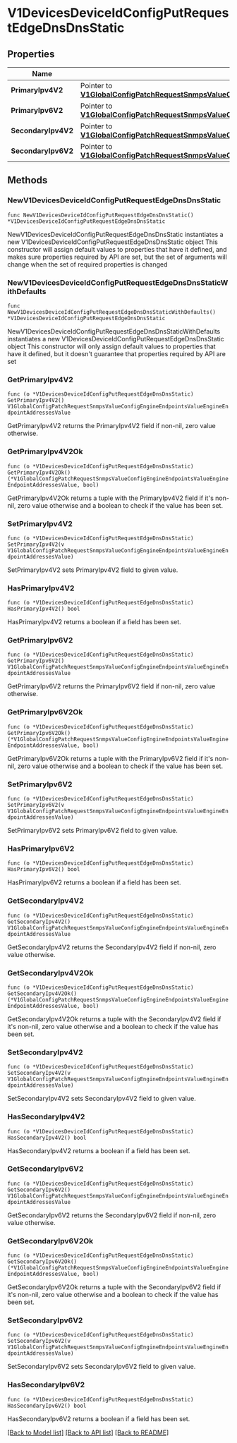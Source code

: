 # V1DevicesDeviceIdConfigPutRequestEdgeDnsDnsStatic

## Properties

Name | Type | Description | Notes
------------ | ------------- | ------------- | -------------
**PrimaryIpv4V2** | Pointer to [**V1GlobalConfigPatchRequestSnmpsValueConfigEngineEndpointsValueEngineEndpointAddressesValue**](V1GlobalConfigPatchRequestSnmpsValueConfigEngineEndpointsValueEngineEndpointAddressesValue.md) |  | [optional] 
**PrimaryIpv6V2** | Pointer to [**V1GlobalConfigPatchRequestSnmpsValueConfigEngineEndpointsValueEngineEndpointAddressesValue**](V1GlobalConfigPatchRequestSnmpsValueConfigEngineEndpointsValueEngineEndpointAddressesValue.md) |  | [optional] 
**SecondaryIpv4V2** | Pointer to [**V1GlobalConfigPatchRequestSnmpsValueConfigEngineEndpointsValueEngineEndpointAddressesValue**](V1GlobalConfigPatchRequestSnmpsValueConfigEngineEndpointsValueEngineEndpointAddressesValue.md) |  | [optional] 
**SecondaryIpv6V2** | Pointer to [**V1GlobalConfigPatchRequestSnmpsValueConfigEngineEndpointsValueEngineEndpointAddressesValue**](V1GlobalConfigPatchRequestSnmpsValueConfigEngineEndpointsValueEngineEndpointAddressesValue.md) |  | [optional] 

## Methods

### NewV1DevicesDeviceIdConfigPutRequestEdgeDnsDnsStatic

`func NewV1DevicesDeviceIdConfigPutRequestEdgeDnsDnsStatic() *V1DevicesDeviceIdConfigPutRequestEdgeDnsDnsStatic`

NewV1DevicesDeviceIdConfigPutRequestEdgeDnsDnsStatic instantiates a new V1DevicesDeviceIdConfigPutRequestEdgeDnsDnsStatic object
This constructor will assign default values to properties that have it defined,
and makes sure properties required by API are set, but the set of arguments
will change when the set of required properties is changed

### NewV1DevicesDeviceIdConfigPutRequestEdgeDnsDnsStaticWithDefaults

`func NewV1DevicesDeviceIdConfigPutRequestEdgeDnsDnsStaticWithDefaults() *V1DevicesDeviceIdConfigPutRequestEdgeDnsDnsStatic`

NewV1DevicesDeviceIdConfigPutRequestEdgeDnsDnsStaticWithDefaults instantiates a new V1DevicesDeviceIdConfigPutRequestEdgeDnsDnsStatic object
This constructor will only assign default values to properties that have it defined,
but it doesn't guarantee that properties required by API are set

### GetPrimaryIpv4V2

`func (o *V1DevicesDeviceIdConfigPutRequestEdgeDnsDnsStatic) GetPrimaryIpv4V2() V1GlobalConfigPatchRequestSnmpsValueConfigEngineEndpointsValueEngineEndpointAddressesValue`

GetPrimaryIpv4V2 returns the PrimaryIpv4V2 field if non-nil, zero value otherwise.

### GetPrimaryIpv4V2Ok

`func (o *V1DevicesDeviceIdConfigPutRequestEdgeDnsDnsStatic) GetPrimaryIpv4V2Ok() (*V1GlobalConfigPatchRequestSnmpsValueConfigEngineEndpointsValueEngineEndpointAddressesValue, bool)`

GetPrimaryIpv4V2Ok returns a tuple with the PrimaryIpv4V2 field if it's non-nil, zero value otherwise
and a boolean to check if the value has been set.

### SetPrimaryIpv4V2

`func (o *V1DevicesDeviceIdConfigPutRequestEdgeDnsDnsStatic) SetPrimaryIpv4V2(v V1GlobalConfigPatchRequestSnmpsValueConfigEngineEndpointsValueEngineEndpointAddressesValue)`

SetPrimaryIpv4V2 sets PrimaryIpv4V2 field to given value.

### HasPrimaryIpv4V2

`func (o *V1DevicesDeviceIdConfigPutRequestEdgeDnsDnsStatic) HasPrimaryIpv4V2() bool`

HasPrimaryIpv4V2 returns a boolean if a field has been set.

### GetPrimaryIpv6V2

`func (o *V1DevicesDeviceIdConfigPutRequestEdgeDnsDnsStatic) GetPrimaryIpv6V2() V1GlobalConfigPatchRequestSnmpsValueConfigEngineEndpointsValueEngineEndpointAddressesValue`

GetPrimaryIpv6V2 returns the PrimaryIpv6V2 field if non-nil, zero value otherwise.

### GetPrimaryIpv6V2Ok

`func (o *V1DevicesDeviceIdConfigPutRequestEdgeDnsDnsStatic) GetPrimaryIpv6V2Ok() (*V1GlobalConfigPatchRequestSnmpsValueConfigEngineEndpointsValueEngineEndpointAddressesValue, bool)`

GetPrimaryIpv6V2Ok returns a tuple with the PrimaryIpv6V2 field if it's non-nil, zero value otherwise
and a boolean to check if the value has been set.

### SetPrimaryIpv6V2

`func (o *V1DevicesDeviceIdConfigPutRequestEdgeDnsDnsStatic) SetPrimaryIpv6V2(v V1GlobalConfigPatchRequestSnmpsValueConfigEngineEndpointsValueEngineEndpointAddressesValue)`

SetPrimaryIpv6V2 sets PrimaryIpv6V2 field to given value.

### HasPrimaryIpv6V2

`func (o *V1DevicesDeviceIdConfigPutRequestEdgeDnsDnsStatic) HasPrimaryIpv6V2() bool`

HasPrimaryIpv6V2 returns a boolean if a field has been set.

### GetSecondaryIpv4V2

`func (o *V1DevicesDeviceIdConfigPutRequestEdgeDnsDnsStatic) GetSecondaryIpv4V2() V1GlobalConfigPatchRequestSnmpsValueConfigEngineEndpointsValueEngineEndpointAddressesValue`

GetSecondaryIpv4V2 returns the SecondaryIpv4V2 field if non-nil, zero value otherwise.

### GetSecondaryIpv4V2Ok

`func (o *V1DevicesDeviceIdConfigPutRequestEdgeDnsDnsStatic) GetSecondaryIpv4V2Ok() (*V1GlobalConfigPatchRequestSnmpsValueConfigEngineEndpointsValueEngineEndpointAddressesValue, bool)`

GetSecondaryIpv4V2Ok returns a tuple with the SecondaryIpv4V2 field if it's non-nil, zero value otherwise
and a boolean to check if the value has been set.

### SetSecondaryIpv4V2

`func (o *V1DevicesDeviceIdConfigPutRequestEdgeDnsDnsStatic) SetSecondaryIpv4V2(v V1GlobalConfigPatchRequestSnmpsValueConfigEngineEndpointsValueEngineEndpointAddressesValue)`

SetSecondaryIpv4V2 sets SecondaryIpv4V2 field to given value.

### HasSecondaryIpv4V2

`func (o *V1DevicesDeviceIdConfigPutRequestEdgeDnsDnsStatic) HasSecondaryIpv4V2() bool`

HasSecondaryIpv4V2 returns a boolean if a field has been set.

### GetSecondaryIpv6V2

`func (o *V1DevicesDeviceIdConfigPutRequestEdgeDnsDnsStatic) GetSecondaryIpv6V2() V1GlobalConfigPatchRequestSnmpsValueConfigEngineEndpointsValueEngineEndpointAddressesValue`

GetSecondaryIpv6V2 returns the SecondaryIpv6V2 field if non-nil, zero value otherwise.

### GetSecondaryIpv6V2Ok

`func (o *V1DevicesDeviceIdConfigPutRequestEdgeDnsDnsStatic) GetSecondaryIpv6V2Ok() (*V1GlobalConfigPatchRequestSnmpsValueConfigEngineEndpointsValueEngineEndpointAddressesValue, bool)`

GetSecondaryIpv6V2Ok returns a tuple with the SecondaryIpv6V2 field if it's non-nil, zero value otherwise
and a boolean to check if the value has been set.

### SetSecondaryIpv6V2

`func (o *V1DevicesDeviceIdConfigPutRequestEdgeDnsDnsStatic) SetSecondaryIpv6V2(v V1GlobalConfigPatchRequestSnmpsValueConfigEngineEndpointsValueEngineEndpointAddressesValue)`

SetSecondaryIpv6V2 sets SecondaryIpv6V2 field to given value.

### HasSecondaryIpv6V2

`func (o *V1DevicesDeviceIdConfigPutRequestEdgeDnsDnsStatic) HasSecondaryIpv6V2() bool`

HasSecondaryIpv6V2 returns a boolean if a field has been set.


[[Back to Model list]](../README.md#documentation-for-models) [[Back to API list]](../README.md#documentation-for-api-endpoints) [[Back to README]](../README.md)


